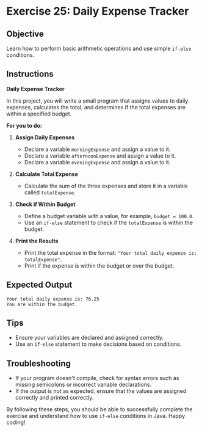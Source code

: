 # Exercise 25: Daily Expense Tracker

## Objective
Learn how to perform basic arithmetic operations and use simple `if-else` conditions.

## Instructions

**Daily Expense Tracker**

In this project, you will write a small program that assigns values to daily expenses, calculates the total, and determines if the total expenses are within a specified budget.

**For you to do:**

1. **Assign Daily Expenses**
   - Declare a variable `morningExpense` and assign a value to it.
   - Declare a variable `afternoonExpense` and assign a value to it.
   - Declare a variable `eveningExpense` and assign a value to it.

2. **Calculate Total Expense**
   - Calculate the sum of the three expenses and store it in a variable called `totalExpense`.

3. **Check if Within Budget**
   - Define a budget variable with a value, for example, `budget = 100.0`.
   - Use an `if-else` statement to check if the `totalExpense` is within the budget.

4. **Print the Results**
   - Print the total expense in the format: `"Your total daily expense is: totalExpense"`.
   - Print if the expense is within the budget or over the budget.

## Expected Output
```
Your total daily expense is: 76.25
You are within the budget.
```

## Tips
- Ensure your variables are declared and assigned correctly.
- Use an `if-else` statement to make decisions based on conditions.

## Troubleshooting
- If your program doesn't compile, check for syntax errors such as missing semicolons or incorrect variable declarations.
- If the output is not as expected, ensure that the values are assigned correctly and printed correctly.

By following these steps, you should be able to successfully complete the exercise and understand how to use `if-else` conditions in Java. Happy coding!
